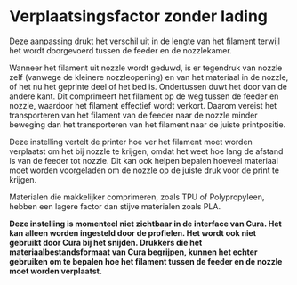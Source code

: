 Verplaatsingsfactor zonder lading
====
Deze aanpassing drukt het verschil uit in de lengte van het filament terwijl het wordt doorgevoerd tussen de feeder en de nozzlekamer.

Wanneer het filament uit nozzle wordt geduwd, is er tegendruk van nozzle zelf (vanwege de kleinere nozzleopening) en van het materiaal in de nozzle, of het nu het geprinte deel of het bed is. Ondertussen duwt het door van de andere kant. Dit comprimeert het filament op de weg tussen de feeder en nozzle, waardoor het filament effectief wordt verkort. Daarom vereist het transporteren van het filament van de feeder naar de nozzle minder beweging dan het transporteren van het filament naar de juiste printpositie.

Deze instelling vertelt de printer hoe ver het filament moet worden verplaatst om het bij nozzle te krijgen, omdat het weet hoe lang de afstand is van de feeder tot nozzle. Dit kan ook helpen bepalen hoeveel materiaal moet worden voorgeladen om de nozzle op de juiste druk voor de print te krijgen.

Materialen die makkelijker comprimeren, zoals TPU of Polypropyleen, hebben een lagere factor dan stijve materialen zoals PLA.

**Deze instelling is momenteel niet zichtbaar in de interface van Cura. Het kan alleen worden ingesteld door de profielen. Het wordt ook niet gebruikt door Cura bij het snijden. Drukkers die het materiaalbestandsformaat van Cura begrijpen, kunnen het echter gebruiken om te bepalen hoe het filament tussen de feeder en de nozzle moet worden verplaatst.**